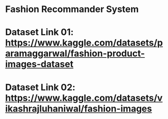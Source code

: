 # Fashion Recommander System
# Dataset Link 01: https://www.kaggle.com/datasets/paramaggarwal/fashion-product-images-dataset
# Dataset Link 02: https://www.kaggle.com/datasets/vikashrajluhaniwal/fashion-images

